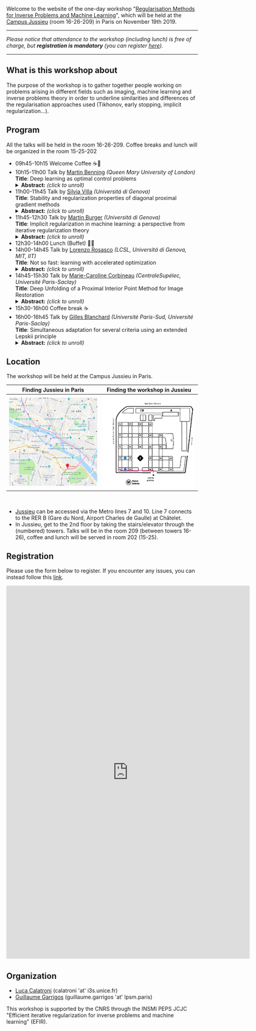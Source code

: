 Welcome to the website of the one-day workshop "[Regularisation Methods for Inverse Problems and Machine Learning](https://invprob-ml-workshop.github.io/)", which will be held at the [Campus Jussieu](https://goo.gl/maps/AgoULSsBeL2beaZo7) (room 16-26-209) in Paris on November 19th 2019.

---------------------------
*Please notice that attendance to the workshop (including lunch) is free of charge, but **registration is mandatory** (you can register [here](#registration)).*

---------------------------

## What is this workshop about

The purpose of the workshop is to gather together people working on problems arising in different fields such as imaging, machine learning and inverse problems theory in order to underline similarities and differences of the regularisation approaches used  (Tikhonov, early stopping, implicit regularization...).


## Program

All the talks will be held in the room 16-26-209. Coffee breaks and lunch will be organized in the room 15-25-202

- 09h45-10h15 Welcome Coffee :coffee::cookie:
- 10h15-11h00 Talk by [Martin Benning](https://www.qmul.ac.uk/maths/profiles/benningmartin.html) *(Queen Mary University of London)*<br/>
  **Title**: Deep learning as optimal control problems<br/>
  <details>
  <summary><b>Abstract:</b> <i>(click to unroll)</i></summary>
  <p>
  We consider recent works where deep neural networks have been interpreted as discretisations of an optimal control problem subject to an ordinary differential equation constraint. We review the first order conditions for optimality, and the conditions ensuring optimality after discretisation. This leads to a class of algorithms for solving the discrete optimal control problem which guarantee that the corresponding discrete necessary conditions for optimality are fulfilled. The differential equation setting lends itself to learning additional parameters such as the time discretisation. We explore this extension alongside natural constraints (e.g. time steps lying in a simplex) and compare these deep learning algorithms numerically in terms of induced flow and generalisation ability. We conclude by addressing the interpretation of this extension as iterative regularisation methods for inverse problems. This is joint work with Elena Celledoni, Matthias J. Ehrhardt, Brynjulf Owren and Carola-Bibiane Schönlieb.
  </p>
  </details>
- 11h00-11h45 Talk by [Silvia Villa](http://lcsl.mit.edu/data/silviavilla/Home.html) *(Universitá di Genova)*<br/>
  **Title**: Stability and regularization properties of diagonal proximal gradient methods<br/>
  <details>
  <summary><b>Abstract:</b> <i>(click to unroll)</i></summary>
  <p>
  Many applied problems in science and engineering can be modeled as noisy inverse problems. Tackling these problems requires to dealwith their possible ill-posedness and to devise efficient numerical procedures to quickly and accurately compute a solution. In this context, Tikhonov regularization is a classical approach. A solution is defined by the minimization of an objective function beingthe sum of two terms: a data-fit term and a regularizer ensuring stability. However, in practice, finding the best Tikhonov regularized solutionrequires specifying a regularization parameter determining the trade-off between data-fit and stability. From a numerical perspective, this can dramatically increase the computational costs to find a good solution. In this talk, I will present an alternative approach based on iterative regularization techniques. The latter are classical regularization methods basedon the observation that stopping an iterative procedure corresponding to the minimization of an empirical objective has a self-regularizing property. Crucially, the number of iterations becomes the regularization parameter, and hence controls at the same time the accuracy of the solution as well as the computational complexity of the method, making parameter tuning numerically efficient and iterative regularization an alternative to Tikhonov regularization. I will present  general iterative regularization methods allowing to consider large classes of data-fit terms and regularizers, based on proximal and gradient descent steps. The proposed analysis establishes convergence as well as stability results.
  </p>
  </details>
- 11h45-12h30 Talk by [Martin Burger](https://en.www.math.fau.de/applied-mathematics-prof-burger/) *(Universitá di Genova)*<br/>
  **Title**: Implicit regularization in machine learning: a perspective from iterative regularization theory<br/>
  <details>
  <summary><b>Abstract:</b> <i>(click to unroll)</i></summary>
  <p>
  In this talk we will approach the implicit regularization properties found when applying (stochastic) gradient descent to empirical risk minimization problems ( e.g. in deep learning) with the paradigms of regularization theory in inverse problems. We will demonstrate the decrease of the population risk up to a specific error, which can be estimated in optimal transport metrics. We will discuss the analogy of such properties to the classical discrepancy principle in iterative regularization.
  </p>
  </details>
- 12h30-14h00 Lunch (Buffet) :fork_and_knife::hamburger:
- 14h00-14h45 Talk by [Lorenzo Rosasco](http://web.mit.edu/lrosasco/www/) *(LCSL, Universitá di Genova, MIT, IIT)*<br/>
  **Title**: Not so fast: learning with accelerated optimization <br/>
  <details>
  <summary><b>Abstract:</b> <i>(click to unroll)</i></summary>
  <p>
  The focus on optimization is a major trend in modern machine learning. In turn, a number of optimization solutions have been recently developed and motivated by machine learning applications. However, most optimization guarantees focus on the training error, ignoring the performance at test time which is the real goal in machine learning. In this talk, take steps to fill this gap in the context of least squares learning. We analyze the learning (test) performance of accelerated  gradient methods. In particular, we discuss the influence of  different learning assumptions on the corresponding rates.
  </p>
  </details>
- 14h45-15h30 Talk by [Marie-Caroline Corbineau](https://hal.archives-ouvertes.fr/search/index/q/*/authIdHal_s/marie-caroline-corbineau) *(CentraleSupélec, Université Paris-Saclay)*<br/>
  **Title**: Deep Unfolding of a Proximal Interior Point Method for Image Restoration <br/>
  <details>
  <summary><b>Abstract:</b> <i>(click to unroll)</i></summary>
  <p>
  Variational methods are widely applied to ill-posed inverse problems for they have the ability to embed prior knowledge about the solution. However, the level of performance of these methods significantly depends on a set of parameters, which can be estimated through computationally expensive and time-consuming methods. In contrast, deep learning offers very generic and efficient architectures, at the expense of explainability, since it is often used as a black-box, without any fine control over its output. Deep unfolding provides a convenient approach to combine variational-based and deep learning approaches. Starting from a regularized variational formulation for image restoration, we develop iRestNet, a neural network architecture obtained by unfolding a proximal interior point algorithm. Hard constraints, encoding desirable properties for the restored image, are incorporated into the network thanks to a logarithmic barrier, while the barrier parameter, the stepsize, and the penalization weight are learned by the network. We derive explicit expressions for the barrier proximity operator and its gradient for three types of constraints, which allows training iRestNet with gradient descent and backpropagation. In addition, we provide theoretical results regarding the stability of the network for a common inverse problem example. Numerical experiments on image deblurring problems show that the proposed approach compares favorably with both state-of-the-art variational and deep learning methods in terms of image quality. 
  </p>
  </details>
- 15h30-16h00 Coffee break :coffee:
- 16h00-16h45 Talk by [Gilles Blanchard](https://www.ihes.fr/professeur/gilles-blanchard-2/) *(Université Paris-Sud, Université Paris-Saclay)*<br/>
  **Title**: Simultaneous adaptation for several criteria using an extended Lepskii principle <br/>
  <details>
  <summary><b>Abstract:</b> <i>(click to unroll)</i></summary>
  <p>
  In the setting of supervised learning, we propose a data-dependent regularization parameter selection rule that is adaptive to the unknown regularity of the target function and is optimal both for the least-square (prediction) error and for the reproducing kernel Hilbert space (reconstruction) norm error. It is based on a modified Lepskii balancing principle using a varying family of norms.
  </p>
  </details>

## Location

The workshop will be held at the Campus Jussieu in Paris.

Finding Jussieu in Paris  |  Finding the workshop in Jussieu
:---------------------------:|:-------------------------:
[<img src="/assets/images/plan-paris.png">](https://goo.gl/maps/AgoULSsBeL2beaZo7) |  ![](assets/images/plan-jussieu.png)

<br/>

- [Jussieu](https://goo.gl/maps/AgoULSsBeL2beaZo7) can be accessed via the Metro lines 7 and 10. Line 7 connects to the RER B (Gare du Nord, Airport Charles de Gaulle) at Châtelet.
- In Jussieu, get to the 2nd floor by taking the stairs/elevator through the (numbered) towers. Talks will be in the room 209 (between towers 16-26), coffee and lunch will be served in room 202 (15-25).


## Registration

Please use the form below to register. If you encounter any issues, you can instead follow this [link](https://docs.google.com/forms/d/e/1FAIpQLScLQ1fnfXiqSfhNNlLi9YM4WdvArePn_cu-IC-Qb0kvvJhD8A/viewform?usp=sf_link).

<iframe src="https://docs.google.com/forms/d/e/1FAIpQLScLQ1fnfXiqSfhNNlLi9YM4WdvArePn_cu-IC-Qb0kvvJhD8A/viewform?embedded=true" width="640" height="982" frameborder="0" marginheight="0" marginwidth="0">Chargement…</iframe>

## Organization

- [Luca Calatroni](https://sites.google.com/view/lucacalatroni/home) (calatroni 'at' i3s.unice.fr)
- [Guillaume Garrigos](http://www.guillaume-garrigos.com/) (guillaume.garrigos 'at' lpsm.paris)

This workshop is supported by the CNRS through the INSMI PEPS JCJC "Efficient iterative regularization for inverse problems and machine learning" (EFIR).
